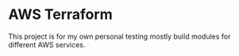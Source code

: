 # AWS Terraform

This project is for my own personal testing mostly build modules for different AWS services.